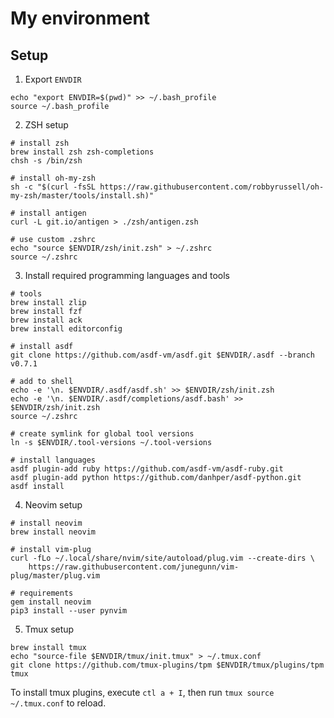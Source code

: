 # My environment

## Setup

1. Export `ENVDIR`

```shell
echo "export ENVDIR=$(pwd)" >> ~/.bash_profile
source ~/.bash_profile
```

2. ZSH setup

```shell
# install zsh
brew install zsh zsh-completions
chsh -s /bin/zsh

# install oh-my-zsh
sh -c "$(curl -fsSL https://raw.githubusercontent.com/robbyrussell/oh-my-zsh/master/tools/install.sh)"

# install antigen
curl -L git.io/antigen > ./zsh/antigen.zsh

# use custom .zshrc
echo "source $ENVDIR/zsh/init.zsh" > ~/.zshrc
source ~/.zshrc
```

3. Install required programming languages and tools

```shell
# tools
brew install zlip
brew install fzf
brew install ack
brew install editorconfig

# install asdf
git clone https://github.com/asdf-vm/asdf.git $ENVDIR/.asdf --branch v0.7.1

# add to shell
echo -e '\n. $ENVDIR/.asdf/asdf.sh' >> $ENVDIR/zsh/init.zsh
echo -e '\n. $ENVDIR/.asdf/completions/asdf.bash' >> $ENVDIR/zsh/init.zsh
source ~/.zshrc

# create symlink for global tool versions
ln -s $ENVDIR/.tool-versions ~/.tool-versions

# install languages
asdf plugin-add ruby https://github.com/asdf-vm/asdf-ruby.git
asdf plugin-add python https://github.com/danhper/asdf-python.git
asdf install

```

4. Neovim setup

```shell
# install neovim
brew install neovim

# install vim-plug
curl -fLo ~/.local/share/nvim/site/autoload/plug.vim --create-dirs \
    https://raw.githubusercontent.com/junegunn/vim-plug/master/plug.vim

# requirements
gem install neovim
pip3 install --user pynvim
```

5. Tmux setup

```shell
brew install tmux
echo "source-file $ENVDIR/tmux/init.tmux" > ~/.tmux.conf
git clone https://github.com/tmux-plugins/tpm $ENVDIR/tmux/plugins/tpm
tmux
```

To install tmux plugins, execute `ctl a + I`, then run `tmux source ~/.tmux.conf` to reload.
